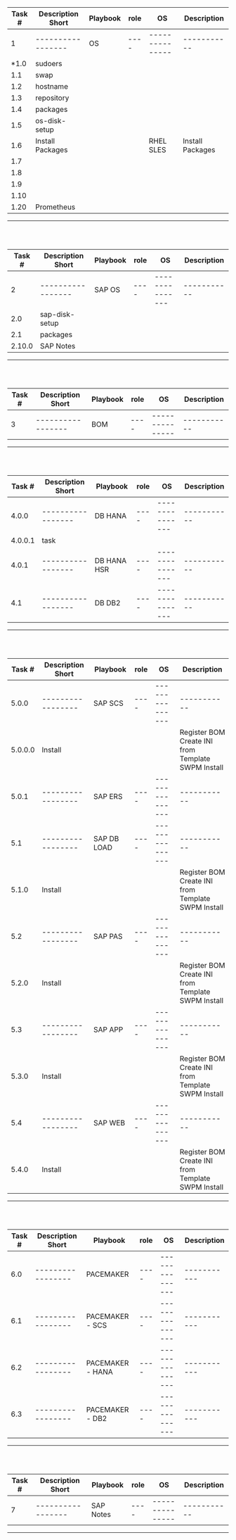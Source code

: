 

| Task #   | Description Short | Playbook         | role | OS              | Description |
| -------- | ----------------- | ---------------- | ---- | --------------- | ----------- |
|  1       | ----------------- | OS               | ---- | --------------- | ----------- |
| *1.0     | sudoers           |                  |      |                 |             |
|  1.1     | swap              |                  |      |                 |             |
|  1.2     | hostname          |                  |      |                 |             |
|  1.3     | repository        |                  |      |                 |             |
|  1.4     | packages          |                  |      |                 |             |
|  1.5     | os-disk-setup     |                  |      |                 |             |
|  1.6     | Install Packages  |                  |      | RHEL<br/>SLES   | Install Packages |
|  1.7     |                   |                  |      |                 |             |
|  1.8     |                   |                  |      |                 |             |
|  1.9     |                   |                  |      |                 |             |
|  1.10    |                   |                  |      |                 |             |
|  1.20    | Prometheus        |                  |      |                 |             |

---
<br><br>



| Task #   | Description Short | Playbook         | role | OS              | Description |
| -------- | ----------------- | ---------------- | ---- | --------------- | ----------- |
|  2       | ----------------- | SAP OS           | ---- | --------------- | ----------- |
|  2.0     | sap-disk-setup    |                  |      |                 |             |
|  2.1     | packages          |                  |      |                 |             |
|  2.10.0  | SAP Notes         |                  |      |                 |             |

---
<br><br>



| Task #   | Description Short | Playbook         | role | OS              | Description |
| -------- | ----------------- | ---------------- | ---- | --------------- | ----------- |
|  3       | ----------------- | BOM              | ---- | --------------- | ----------- |

---
<br><br>



| Task #   | Description Short | Playbook         | role | OS              | Description |
| -------- | ----------------- | ---------------- | ---- | --------------- | ----------- |
|  4.0.0   | ----------------- | DB HANA          | ---- | --------------- | ----------- |
|  4.0.0.1 | task
|  4.0.1   | ----------------- | DB HANA HSR      | ---- | --------------- | ----------- |
|  4.1     | ----------------- | DB DB2           | ---- | --------------- | ----------- |

---
<br><br>



| Task #   | Description Short | Playbook         | role | OS              | Description |
| -------- | ----------------- | ---------------- | ---- | --------------- | ----------- |
|  5.0.0   | ----------------- | SAP SCS          | ---- | --------------- | ----------- |
|  5.0.0.0 | Install           |                  |      |                 | Register BOM<br>Create INI from Template<br>SWPM Install |
|  5.0.1   | ----------------- | SAP ERS          | ---- | --------------- | ----------- |
|  5.1     | ----------------- | SAP DB LOAD      | ---- | --------------- | ----------- |
|  5.1.0   | Install           |                  |      |                 | Register BOM<br>Create INI from Template<br>SWPM Install |
|  5.2     | ----------------- | SAP PAS          | ---- | --------------- | ----------- |
|  5.2.0   | Install           |                  |      |                 | Register BOM<br>Create INI from Template<br>SWPM Install |
|  5.3     | ----------------- | SAP APP          | ---- | --------------- | ----------- |
|  5.3.0   | Install           |                  |      |                 | Register BOM<br>Create INI from Template<br>SWPM Install |
|  5.4     | ----------------- | SAP WEB          | ---- | --------------- | ----------- |
|  5.4.0   | Install           |                  |      |                 | Register BOM<br>Create INI from Template<br>SWPM Install |

---
<br><br>



| Task #   | Description Short | Playbook         | role | OS              | Description |
| -------- | ----------------- | ---------------- | ---- | --------------- | ----------- |
|  6.0     | ----------------- | PACEMAKER        | ---- | --------------- | ----------- |
|  6.1     | ----------------- | PACEMAKER - SCS  | ---- | --------------- | ----------- |
|  6.2     | ----------------- | PACEMAKER - HANA | ---- | --------------- | ----------- |
|  6.3     | ----------------- | PACEMAKER - DB2  | ---- | --------------- | ----------- |

---
<br><br>



| Task #   | Description Short | Playbook         | role | OS              | Description |
| -------- | ----------------- | ---------------- | ---- | --------------- | ----------- |
|  7       | ----------------- | SAP Notes        | ---- | --------------- | ----------- |

---
<br><br>




